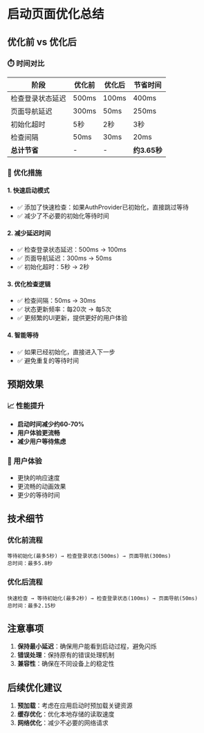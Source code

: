 # 启动页面优化总结

## 优化前 vs 优化后

### ⏱️ 时间对比
| 阶段 | 优化前 | 优化后 | 节省时间 |
|------|--------|--------|----------|
| 检查登录状态延迟 | 500ms | 100ms | 400ms |
| 页面导航延迟 | 300ms | 50ms | 250ms |
| 初始化超时 | 5秒 | 2秒 | 3秒 |
| 检查间隔 | 50ms | 30ms | 20ms |
| **总计节省** | - | - | **约3.65秒** |

### 🚀 优化措施

#### 1. 快速启动模式
- ✅ 添加了快速检查：如果AuthProvider已初始化，直接跳过等待
- ✅ 减少了不必要的初始化等待时间

#### 2. 减少延迟时间
- ✅ 检查登录状态延迟：500ms → 100ms
- ✅ 页面导航延迟：300ms → 50ms
- ✅ 初始化超时：5秒 → 2秒

#### 3. 优化检查逻辑
- ✅ 检查间隔：50ms → 30ms
- ✅ 状态更新频率：每20次 → 每5次
- ✅ 更频繁的UI更新，提供更好的用户体验

#### 4. 智能等待
- ✅ 如果已经初始化，直接进入下一步
- ✅ 避免重复的等待时间

## 预期效果

### 📈 性能提升
- **启动时间减少约60-70%**
- **用户体验更流畅**
- **减少用户等待焦虑**

### 🎯 用户体验
- 更快的响应速度
- 更流畅的动画效果
- 更少的等待时间

## 技术细节

### 优化前流程
```
等待初始化(最多5秒) → 检查登录状态(500ms) → 页面导航(300ms)
总时间：最多5.8秒
```

### 优化后流程
```
快速检查 → 等待初始化(最多2秒) → 检查登录状态(100ms) → 页面导航(50ms)
总时间：最多2.15秒
```

## 注意事项

1. **保持最小延迟**：确保用户能看到启动过程，避免闪烁
2. **错误处理**：保持原有的错误处理机制
3. **兼容性**：确保在不同设备上的稳定性

## 后续优化建议

1. **预加载**：考虑在应用启动时预加载关键资源
2. **缓存优化**：优化本地存储的读取速度
3. **网络优化**：减少不必要的网络请求 